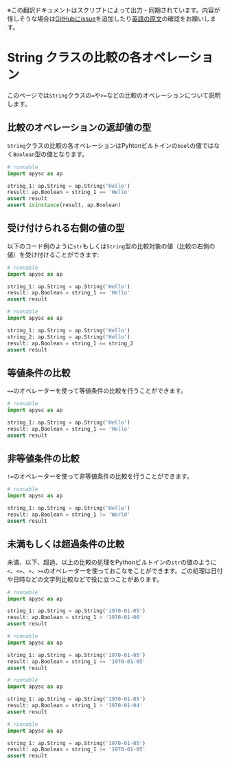 <span class="inconspicuous-txt">※この翻訳ドキュメントはスクリプトによって出力・同期されています。内容が怪しそうな場合は<a href="https://github.com/simon-ritchie/apysc/issues" target="_blank">GitHubにissue</a>を追加したり[英語の原文](../en/string_comparison_operations.html)の確認をお願いします。</span>

# String クラスの比較の各オペレーション

このページでは`String`クラスの`=`や`>=`などの比較のオペレーションについて説明します。

## 比較のオペレーションの返却値の型

`String`クラスの比較の各オペレーションはPyhtonビルトインの`bool`の値ではなく`Boolean`型の値となります。

```py
# runnable
import apysc as ap

string_1: ap.String = ap.String('Hello')
result: ap.Boolean = string_1 == 'Hello'
assert result
assert isinstance(result, ap.Boolean)
```

## 受け付けられる右側の値の型

以下のコード例のように`str`もしくは`String`型の比較対象の値（比較の右側の値）を受け付けることができます:

```py
# runnable
import apysc as ap

string_1: ap.String = ap.String('Hello')
result: ap.Boolean = string_1 == 'Hello'
assert result
```

```py
# runnable
import apysc as ap

string_1: ap.String = ap.String('Hello')
string_2: ap.String = ap.String('Hello')
result: ap.Boolean = string_1 == string_2
assert result
```

## 等値条件の比較

`==`のオペレーターを使って等値条件の比較を行うことができます。

```py
# runnable
import apysc as ap

string_1: ap.String = ap.String('Hello')
result: ap.Boolean = string_1 == 'Hello'
assert result
```

## 非等値条件の比較

`!=`のオペレーターを使って非等値条件の比較を行うことができます。

```py
# runnable
import apysc as ap

string_1: ap.String = ap.String('Hello')
result: ap.Boolean = string_1 != 'World'
assert result
```

## 未満もしくは超過条件の比較

未満、以下、超過、以上の比較の処理をPythonビルトインの`str`の値のように`<`、`<=`、`>`、`>=`のオペレーターを使っておこなをことができます。ごの処理は日付や日時などの文字列比較などで役に立つことがあります。

```py
# runnable
import apysc as ap

string_1: ap.String = ap.String('1970-01-05')
result: ap.Boolean = string_1 < '1970-01-06'
assert result
```

```py
# runnable
import apysc as ap

string_1: ap.String = ap.String('1970-01-05')
result: ap.Boolean = string_1 <= '1970-01-05'
assert result
```

```py
# runnable
import apysc as ap

string_1: ap.String = ap.String('1970-01-05')
result: ap.Boolean = string_1 > '1970-01-04'
assert result
```

```py
# runnable
import apysc as ap

string_1: ap.String = ap.String('1970-01-05')
result: ap.Boolean = string_1 >= '1970-01-05'
assert result
```